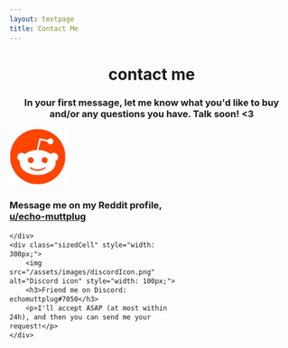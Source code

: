 ```yaml
---
layout: textpage
title: Contact Me
---
```


<h1 style="text-align: center;"> contact me </h1>

<h3 style="text-align: center;">In your first message, let me know what you'd like to buy and/or any questions you have. Talk soon! <3</h3>


<div class="inlineIconDisplay">
    <div class="sizedCell" style="width: 300px; padding-bottom: 55px;">
        <img src="/assets/images/redditIcon.png" alt="Reddit icon" style="width: 100px;">
        <h3>Message me on my Reddit profile, <a href="https://www.reddit.com/user/echo-muttplug">u/echo-muttplug</a></h3>
        
    </div>
    <div class="sizedCell" style="width: 300px;">
        <img src="/assets/images/discordIcon.png" alt="Discord icon" style="width: 100px;">
        <h3>Friend me on Discord: echomuttplug#7050</h3>
        <p>I'll accept ASAP (at most within 24h), and then you can send me your request!</p>
    </div>
</div>